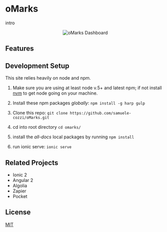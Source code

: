 # oMarks


intro

<p align="center">
  <img alt="oMarks Dashboard" src="">
</p>



## Features


## Development Setup
This site relies heavily on node and npm.

1. Make sure you are using at least node v.5+ and latest npm; 
if not install [nvm](https://github.com/creationix/nvm) to get node going on your machine.

1. Install these npm packages *globally*: `npm install -g harp gulp`

1. Clone this repo: `git clone https://github.com/samuele-cozzi/oMarks.git`
 
1. cd into root directory `cd omarks/`

1. install the *all-docs* local packages by running `npm install`

1. run ionic serve: `ionic serve`

## Related Projects
* Ionic 2
* Angular 2
* Algolia
* Zapier
* Pocket

## License
[MIT](LICENSE.txt)
